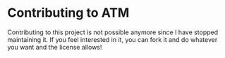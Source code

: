 # Contributing to ATM

Contributing to this project is not possible anymore since I have stopped maintaining it.
If you feel interested in it, you can fork it and do whatever you want and the license allows!
